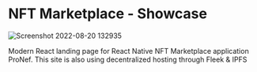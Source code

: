 # NFT Marketplace - Showcase

![Screenshot 2022-08-20 132935](https://user-images.githubusercontent.com/106694506/185759894-fd66129c-c19a-42cb-a24f-332cf565b2cf.png)

Modern React landing page for React Native NFT Marketplace application ProNef. This site is also using decentralized hosting through Fleek & IPFS
